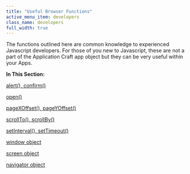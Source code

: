 ```yaml
---
title: "Useful Browser Functions"
active_menu_item: developers
class_name: developers
full_width: true
---
```



The functions outlined here are common knowledge to experienced Javascript developers. For those of you new to Javascript, these are not a part of the Application Craft app object but they can be very useful within your Apps.

**In This Section:**

[alert(), confirm()](/developers/user-guide/scripting-apis/client-api/useful-browser-functions/alert)

[open()](/developers/user-guide/scripting-apis/client-api/useful-browser-functions/open)

[pageXOffset(), pageYOffset()](/developers/user-guide/scripting-apis/client-api/useful-browser-functions/pagexoffset-pageyoffset)

[scrollTo(), scrollBy()](/developers/user-guide/scripting-apis/client-api/useful-browser-functions/scrollto)

[setInterval(), setTimeout()](/developers/user-guide/scripting-apis/client-api/useful-browser-functions/setinterval-settimeout-et-al)

[window object](/developers/user-guide/scripting-apis/client-api/useful-browser-functions/window-object)

[screen object](/developers/user-guide/scripting-apis/client-api/useful-browser-functions/screen-object)

[navigator object](/developers/user-guide/scripting-apis/client-api/useful-browser-functions/navigator-object)

